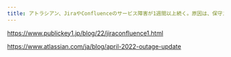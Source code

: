 ```yaml
---
title: アトラシアン、JiraやConfluenceのサービス障害が1週間以上続く。原因は、保守スクリプトの実行ミスによるユーザーデータの消去。消去データのリストアに想定外の手間 － Publickey
---
```


https://www.publickey1.jp/blog/22/jiraconfluence1.html

https://www.atlassian.com/ja/blog/april-2022-outage-update

